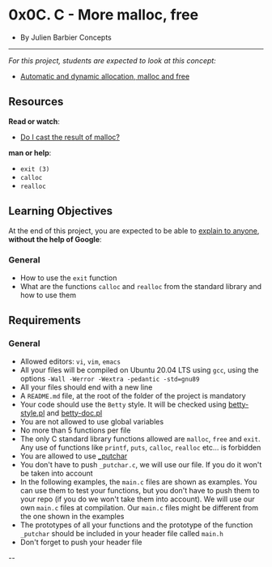0x0C. C - More malloc, free
===========================

-   By Julien Barbier
Concepts
--------

*For this project, students are expected to look at this concept:*

-   [Automatic and dynamic allocation, malloc and free](https://alx-intranet.hbtn.io/concepts/62)

Resources
---------

**Read or watch**:

-   [Do I cast the result of malloc?](https://alx-intranet.hbtn.io/rltoken/uKhvfzpF3v8Be10NCZlQtA "Do I cast the result of malloc?")

**man or help**:

-   `exit (3)`
-   `calloc`
-   `realloc`

Learning Objectives
-------------------

At the end of this project, you are expected to be able to [explain to anyone](https://alx-intranet.hbtn.io/rltoken/UzyOEQw26ytlKDLQq7AGXw "explain to anyone"), **without the help of Google**:

### General

-   How to use the `exit` function
-   What are the functions `calloc` and `realloc` from the standard library and how to use them

Requirements
------------

### General

-   Allowed editors: `vi`, `vim`, `emacs`
-   All your files will be compiled on Ubuntu 20.04 LTS using `gcc`, using the options `-Wall -Werror -Wextra -pedantic -std=gnu89`
-   All your files should end with a new line
-   A `README.md` file, at the root of the folder of the project is mandatory
-   Your code should use the `Betty` style. It will be checked using [betty-style.pl](https://github.com/holbertonschool/Betty/blob/master/betty-style.pl "betty-style.pl") and [betty-doc.pl](https://github.com/holbertonschool/Betty/blob/master/betty-doc.pl "betty-doc.pl")
-   You are not allowed to use global variables
-   No more than 5 functions per file
-   The only C standard library functions allowed are `malloc`, `free` and `exit`. Any use of functions like `printf`, `puts`, `calloc`, `realloc` etc... is forbidden
-   You are allowed to use [_putchar](https://github.com/holbertonschool/_putchar.c/blob/master/_putchar.c "_putchar")
-   You don't have to push `_putchar.c`, we will use our file. If you do it won't be taken into account
-   In the following examples, the `main.c` files are shown as examples. You can use them to test your functions, but you don't have to push them to your repo (if you do we won't take them into account). We will use our own `main.c` files at compilation. Our `main.c` files might be different from the one shown in the examples
-   The prototypes of all your functions and the prototype of the function `_putchar` should be included in your header file called `main.h`
-   Don't forget to push your header file

--
